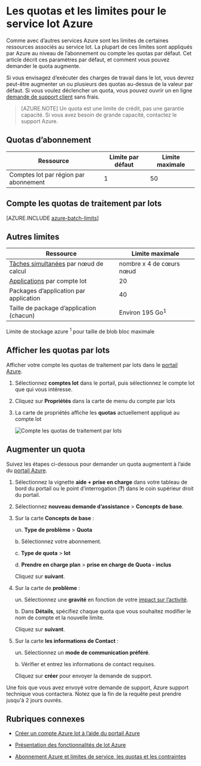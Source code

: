 <properties
    pageTitle="Les quotas de service et des limites de commandes | Microsoft Azure"
    description="En savoir plus sur les contraintes, les limites et les quotas Azure lot par défaut, et comment demander quota augmentent"
    services="batch"
    documentationCenter=""
    authors="mmacy"
    manager="timlt"
    editor=""/>

<tags
    ms.service="batch"
    ms.workload="big-compute"
    ms.tgt_pltfrm="na"
    ms.devlang="na"
    ms.topic="article"
    ms.date="09/10/2016"
    ms.author="marsma"/>

# <a name="quotas-and-limits-for-the-azure-batch-service"></a>Les quotas et les limites pour le service lot Azure

Comme avec d’autres services Azure sont les limites de certaines ressources associés au service lot. La plupart de ces limites sont appliqués par Azure au niveau de l’abonnement ou compte les quotas par défaut. Cet article décrit ces paramètres par défaut, et comment vous pouvez demander le quota augmente.

Si vous envisagez d’exécuter des charges de travail dans le lot, vous devrez peut-être augmenter un ou plusieurs des quotas au-dessus de la valeur par défaut. Si vous voulez déclencher un quota, vous pouvez ouvrir un en ligne [demande de support client](#increase-a-quota) sans frais.

>[AZURE.NOTE] Un quota est une limite de crédit, pas une garantie capacité. Si vous avez besoin de grande capacité, contactez le support Azure.

## <a name="subscription-quotas"></a>Quotas d’abonnement
**Ressource**|**Limite par défaut**|**Limite maximale**
---|---|---
Comptes lot par région par abonnement | 1 | 50

## <a name="batch-account-quotas"></a>Compte les quotas de traitement par lots
[AZURE.INCLUDE [azure-batch-limits](../../includes/azure-batch-limits.md)]

## <a name="other-limits"></a>Autres limites
**Ressource**|**Limite maximale**
---|---
[Tâches simultanées](batch-parallel-node-tasks.md) par nœud de calcul | nombre x 4 de cœurs nœud
[Applications](batch-application-packages.md) par compte lot        | 20
Packages d’application par application  | 40
Taille de package d’application (chacun)       | Environ 195 Go<sup>1</sup>

Limite de stockage azure <sup>1</sup> pour taille de blob bloc maximale

## <a name="view-batch-quotas"></a>Afficher les quotas par lots

Afficher votre compte les quotas de traitement par lots dans le [portail Azure][portal].

1. Sélectionnez **comptes lot** dans le portail, puis sélectionnez le compte lot que qui vous intéresse.

2. Cliquez sur **Propriétés** dans la carte de menu du compte par lots

3. La carte de propriétés affiche les **quotas** actuellement appliqué au compte lot

    ![Compte les quotas de traitement par lots][account_quotas]

## <a name="increase-a-quota"></a>Augmenter un quota

Suivez les étapes ci-dessous pour demander un quota augmentent à l’aide du [portail Azure][portal].

1. Sélectionnez la vignette **aide + prise en charge** dans votre tableau de bord du portail ou le point d’interrogation (**?**) dans le coin supérieur droit du portail.

2. Sélectionnez **nouveau demande d’assistance** > **Concepts de base**.

3. Sur la carte **Concepts de base** :

    un. **Type de problème** > **Quota**

    b. Sélectionnez votre abonnement.

    c. **Type de quota** > **lot**

    d. **Prendre en charge plan** > **prise en charge de Quota - inclus**

    Cliquez sur **suivant**.

4. Sur la carte de **problème** :

    un. Sélectionnez une **gravité** en fonction de votre [impact sur l’activité][support_sev].

    b. Dans **Détails**, spécifiez chaque quota que vous souhaitez modifier le nom de compte et la nouvelle limite.

    Cliquez sur **suivant**.

5. Sur la carte **les informations de Contact** :

    un. Sélectionnez un **mode de communication préféré**.

    b. Vérifier et entrez les informations de contact requises.

    Cliquez sur **créer** pour envoyer la demande de support.

Une fois que vous avez envoyé votre demande de support, Azure support technique vous contactera. Notez que la fin de la requête peut prendre jusqu'à 2 jours ouvrés.

## <a name="related-topics"></a>Rubriques connexes

* [Créer un compte Azure lot à l’aide du portail Azure](batch-account-create-portal.md)

* [Présentation des fonctionnalités de lot Azure](batch-api-basics.md)

* [Abonnement Azure et limites de service, les quotas et les contraintes](../azure-subscription-service-limits.md)

[portal]: https://portal.azure.com
[portal_classic_increase]: https://azure.microsoft.com/blog/2014/06/04/azure-limits-quotas-increase-requests/
[support_sev]: http://aka.ms/supportseverity

[account_quotas]: ./media/batch-quota-limit/accountquota_portal.PNG
